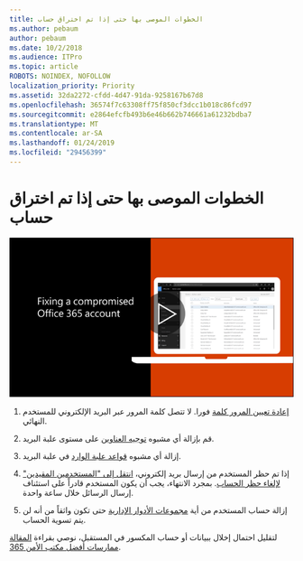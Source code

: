 ```yaml
---
title: الخطوات الموصى بها حتى إذا تم اختراق حساب
ms.author: pebaum
author: pebaum
ms.date: 10/2/2018
ms.audience: ITPro
ms.topic: article
ROBOTS: NOINDEX, NOFOLLOW
localization_priority: Priority
ms.assetid: 32da2272-cfdd-4d47-91da-9258167b67d8
ms.openlocfilehash: 36574f7c63308ff75f850cf3dcc1b018c86fcd97
ms.sourcegitcommit: e2864efcfb493b6e46b662b746661a61232bdba7
ms.translationtype: MT
ms.contentlocale: ar-SA
ms.lasthandoff: 01/24/2019
ms.locfileid: "29456399"
---
```

# <a name="recommended-steps-to-take-if-an-account-is-compromised"></a>الخطوات الموصى بها حتى إذا تم اختراق حساب

[![تحديد حساب Office 365 المكسور](media/797f355b-22a1-468e-91a4-a9d5bc45b19a.png)](https://www.microsoft.com/videoplayer/embed/RE2jvOb?pid=ocpVideo0-innerdiv-oneplayer&amp;postJsllMsg=true&amp;maskLevel=20&amp;autoplay=true)
  
1. [إعادة تعيين المرور كلمة](https://support.office.com/article/7a5d073b-7fae-4aa5-8f96-9ecd041aba9c) فورا. لا تتصل كلمة المرور عبر البريد الإلكتروني للمستخدم النهائي. 
    
2. قم بإزالة أي مشبوه [توجيه العناوين](https://support.office.com/article/ab5eb117-0f22-4fa7-a662-3a6bdb0add74) على مستوى علبة البريد. 
    
3. إزالة أي مشبوه [قواعد علبة الوارد](https://support.office.com/article/1433E3A0-7FB0-4999-B536-50E05CB67FED) في علبة البريد. 
    
4. إذا تم حظر المستخدم من إرسال بريد إلكتروني، [انتقل إلى "المستخدمين المقيدين" لإلغاء حظر الحساب](https://protection.office.com/?hash=/restrictedusers). بمجرد الانتهاء، يجب أن يكون المستخدم قادراً على استئناف إرسال الرسائل خلال ساعة واحدة.
    
5. إزالة حساب المستخدم من أية [مجموعات الأدوار الإدارية](https://support.office.com/article/eac4d046-1afd-4f1a-85fc-8219c79e1504) حتى تكون واثقاً من أنه لن يتم تسوية الحساب. 
    
لتقليل احتمال إخلال ببيانات أو حساب المكسور في المستقبل، نوصي بقراءة [المقالة ممارسات أفضل مكتب الأمن 365](https://support.office.com/article/9295e396-e53d-49b9-ae9b-0b5828cdedc3).
  

